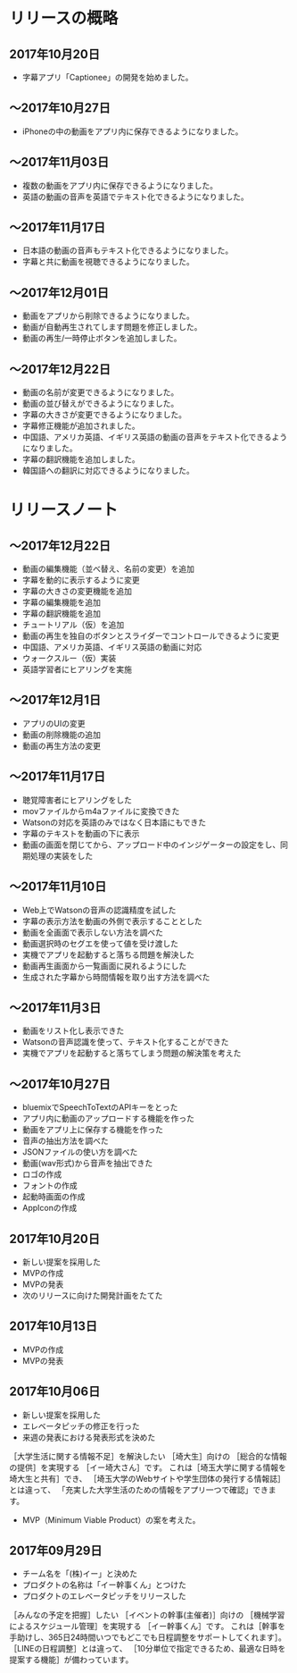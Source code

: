 # リリースの概略

## 2017年10月20日
- 字幕アプリ「Captionee」の開発を始めました。
## 〜2017年10月27日
- iPhoneの中の動画をアプリ内に保存できるようになりました。
## 〜2017年11月03日
- 複数の動画をアプリ内に保存できるようになりました。
- 英語の動画の音声を英語でテキスト化できるようになりました。
## 〜2017年11月17日
- 日本語の動画の音声もテキスト化できるようになりました。
- 字幕と共に動画を視聴できるようになりました。
## 〜2017年12月01日
- 動画をアプリから削除できるようになりました。
- 動画が自動再生されてします問題を修正しました。
- 動画の再生/一時停止ボタンを追加しました。
## 〜2017年12月22日
- 動画の名前が変更できるようになりました。
- 動画の並び替えができるようになりました。
- 字幕の大きさが変更できるようになりました。
- 字幕修正機能が追加されました。
- 中国語、アメリカ英語、イギリス英語の動画の音声をテキスト化できるようになりました。
- 字幕の翻訳機能を追加しました。
- 韓国語への翻訳に対応できるようになりました。


# リリースノート

## 〜2017年12月22日
- 動画の編集機能（並べ替え、名前の変更）を追加
- 字幕を動的に表示するように変更
- 字幕の大きさの変更機能を追加
- 字幕の編集機能を追加
- 字幕の翻訳機能を追加
- チュートリアル（仮）を追加
- 動画の再生を独自のボタンとスライダーでコントロールできるように変更
- 中国語、アメリカ英語、イギリス英語の動画に対応
- ウォークスルー（仮）実装
- 英語学習者にヒアリングを実施


## 〜2017年12月1日
- アプリのUIの変更
- 動画の削除機能の追加
- 動画の再生方法の変更


## 〜2017年11月17日
- 聴覚障害者にヒアリングをした
- movファイルからm4aファイルに変換できた
- Watsonの対応を英語のみではなく日本語にもできた
- 字幕のテキストを動画の下に表示
- 動画の画面を閉じてから、アップロード中のインジゲーターの設定をし、同期処理の実装をした


## 〜2017年11月10日
- Web上でWatsonの音声の認識精度を試した
- 字幕の表示方法を動画の外側で表示することとした
- 動画を全画面で表示しない方法を調べた
- 動画選択時のセグエを使って値を受け渡した
- 実機でアプリを起動すると落ちる問題を解決した
- 動画再生画面から一覧画面に戻れるようにした
- 生成された字幕から時間情報を取り出す方法を調べた


## 〜2017年11月3日
- 動画をリスト化し表示できた
- Watsonの音声認識を使って、テキスト化することができた
- 実機でアプリを起動すると落ちてしまう問題の解決策を考えた


## 〜2017年10月27日
- bluemixでSpeechToTextのAPIキーをとった
- アプリ内に動画のアップロードする機能を作った
- 動画をアプリ上に保存する機能を作った
- 音声の抽出方法を調べた
- JSONファイルの使い方を調べた
- 動画(wav形式)から音声を抽出できた
- ロゴの作成
- フォントの作成
- 起動時画面の作成
- AppIconの作成


## 2017年10月20日

- 新しい提案を採用した
- MVPの作成
- MVPの発表
- 次のリリースに向けた開発計画をたてた


## 2017年10月13日

- MVPの作成
- MVPの発表


## 2017年10月06日

- 新しい提案を採用した
- エレベータピッチの修正を行った
- 来週の発表における発表形式を決めた

［大学生活に関する情報不足］を解決したい
［埼大生］向けの
［総合的な情報の提供］を実現する
［イー埼大さん］です。
これは［埼玉大学に関する情報を埼大生と共有］でき、
［埼玉大学のWebサイトや学生団体の発行する情報誌］とは違って、
「充実した大学生活のための情報をアプリ一つで確認」できます。

- MVP（Minimum Viable Product）の案を考えた。


## 2017年09月29日

- チーム名を「(株)イー」と決めた
- プロダクトの名称は「イー幹事くん」とつけた
- プロダクトのエレベータピッチをリリースした

［みんなの予定を把握］したい
［イベントの幹事(主催者)］向けの
［機械学習によるスケジュール管理］を実現する
［イー幹事くん］です。
これは［幹事を手助けし、365日24時間いつでもどこでも日程調整をサポートしてくれます］。
［LINEの日程調整］とは違って、
［10分単位で指定できるため、最適な日時を提案する機能］が備わっています。
